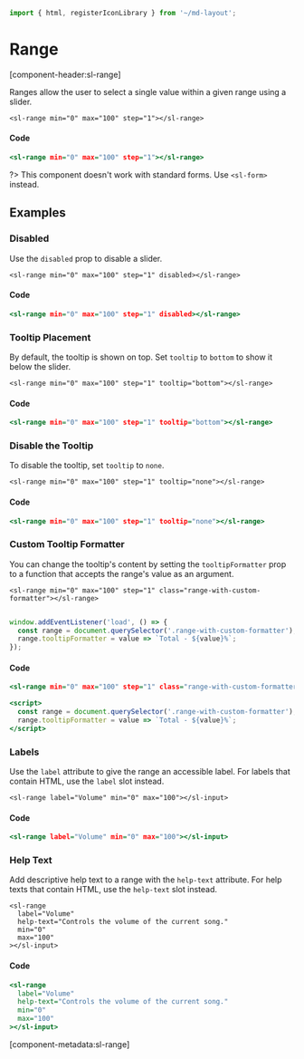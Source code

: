 ```js script
import { html, registerIconLibrary } from '~/md-layout';
```

# Range

[component-header:sl-range]

Ranges allow the user to select a single value within a given range using a slider.


```html:html
<sl-range min="0" max="100" step="1"></sl-range>
```

#### Code

```htm
<sl-range min="0" max="100" step="1"></sl-range>
```

?> This component doesn't work with standard forms. Use `<sl-form>` instead.

## Examples

### Disabled

Use the `disabled` prop to disable a slider.


```html:html
<sl-range min="0" max="100" step="1" disabled></sl-range>
```

#### Code

```htm
<sl-range min="0" max="100" step="1" disabled></sl-range>
```

### Tooltip Placement

By default, the tooltip is shown on top. Set `tooltip` to `bottom` to show it below the slider.


```html:html
<sl-range min="0" max="100" step="1" tooltip="bottom"></sl-range>
```

#### Code

```htm
<sl-range min="0" max="100" step="1" tooltip="bottom"></sl-range>
```

### Disable the Tooltip

To disable the tooltip, set `tooltip` to `none`.


```html:html
<sl-range min="0" max="100" step="1" tooltip="none"></sl-range>
```

#### Code

```htm
<sl-range min="0" max="100" step="1" tooltip="none"></sl-range>
```

### Custom Tooltip Formatter

You can change the tooltip's content by setting the `tooltipFormatter` prop to a function that accepts the range's value as an argument.


```html:html
<sl-range min="0" max="100" step="1" class="range-with-custom-formatter"></sl-range>


```
```js script
window.addEventListener('load', () => {
  const range = document.querySelector('.range-with-custom-formatter');
  range.tooltipFormatter = value => `Total - ${value}%`;
});
```
#### Code

```htm
<sl-range min="0" max="100" step="1" class="range-with-custom-formatter"></sl-range>

<script>
  const range = document.querySelector('.range-with-custom-formatter');
  range.tooltipFormatter = value => `Total - ${value}%`;
</script>
```

### Labels

Use the `label` attribute to give the range an accessible label. For labels that contain HTML, use the `label` slot instead.


```html:html
<sl-range label="Volume" min="0" max="100"></sl-input>
```

#### Code

```htm
<sl-range label="Volume" min="0" max="100"></sl-input>
```

### Help Text

Add descriptive help text to a range with the `help-text` attribute. For help texts that contain HTML, use the `help-text` slot instead.


```html:html
<sl-range 
  label="Volume" 
  help-text="Controls the volume of the current song."
  min="0"
  max="100"
></sl-input>
```

#### Code

```htm
<sl-range 
  label="Volume" 
  help-text="Controls the volume of the current song."
  min="0"
  max="100"
></sl-input>
```

[component-metadata:sl-range]
